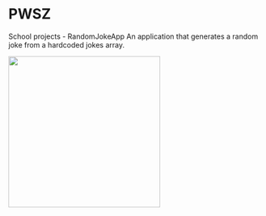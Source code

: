 # PWSZ
School projects - RandomJokeApp
An application that generates a random joke from a hardcoded jokes array.


<img src="https://github.com/dpajak99/PWSZ/blob/main/tgryl/ppsm_lab_3/screenshots/video.gif" width="300" />

